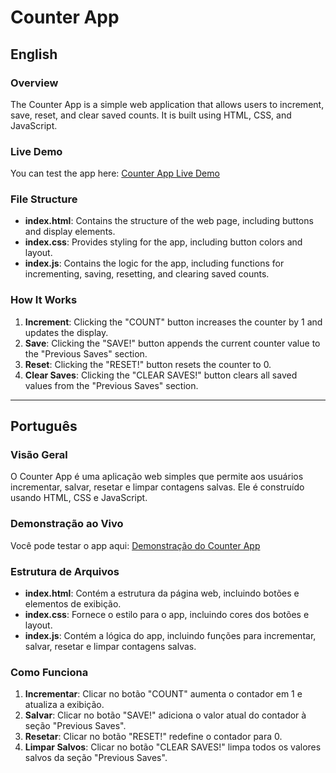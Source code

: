 # Counter App

## English

### Overview

The Counter App is a simple web application that allows users to increment, save, reset, and clear saved counts. It is built using HTML, CSS, and JavaScript.

### Live Demo

You can test the app here: [Counter App Live Demo](https://iagoiago-counterapp.netlify.app)

### File Structure

- **index.html**: Contains the structure of the web page, including buttons and display elements.
- **index.css**: Provides styling for the app, including button colors and layout.
- **index.js**: Contains the logic for the app, including functions for incrementing, saving, resetting, and clearing saved counts.

### How It Works

1. **Increment**: Clicking the "COUNT" button increases the counter by 1 and updates the display.
2. **Save**: Clicking the "SAVE!" button appends the current counter value to the "Previous Saves" section.
3. **Reset**: Clicking the "RESET!" button resets the counter to 0.
4. **Clear Saves**: Clicking the "CLEAR SAVES!" button clears all saved values from the "Previous Saves" section.

---

## Português

### Visão Geral

O Counter App é uma aplicação web simples que permite aos usuários incrementar, salvar, resetar e limpar contagens salvas. Ele é construído usando HTML, CSS e JavaScript.

### Demonstração ao Vivo

Você pode testar o app aqui: [Demonstração do Counter App](https://iagoiago-counterapp.netlify.app)

### Estrutura de Arquivos

- **index.html**: Contém a estrutura da página web, incluindo botões e elementos de exibição.
- **index.css**: Fornece o estilo para o app, incluindo cores dos botões e layout.
- **index.js**: Contém a lógica do app, incluindo funções para incrementar, salvar, resetar e limpar contagens salvas.

### Como Funciona

1. **Incrementar**: Clicar no botão "COUNT" aumenta o contador em 1 e atualiza a exibição.
2. **Salvar**: Clicar no botão "SAVE!" adiciona o valor atual do contador à seção "Previous Saves".
3. **Resetar**: Clicar no botão "RESET!" redefine o contador para 0.
4. **Limpar Salvos**: Clicar no botão "CLEAR SAVES!" limpa todos os valores salvos da seção "Previous Saves".
